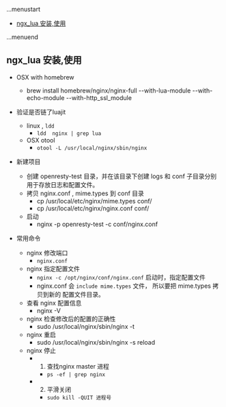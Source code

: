 ...menustart

 - [ngx_lua 安装,使用](#737edafc16acd1a5ff7fa0d34d5860a7)

...menuend


<h2 id="737edafc16acd1a5ff7fa0d34d5860a7"></h2>

## ngx_lua 安装,使用

 - OSX with homebrew 
 	- brew install homebrew/nginx/nginx-full --with-lua-module --with-echo-module --with-http_ssl_module

 - 验证是否链了luajit
 	- linux , `ldd`
 		- `ldd  nginx | grep lua`
 	- OSX otool
 		- `otool -L /usr/local/nginx/sbin/nginx`

 - 新建项目
 	- 创建 openresty-test 目录，并在该目录下创建 logs 和 conf 子目录分别用于存放日志和配置文件。
 	- 拷贝 nginx.conf , mime.types 到 conf 目录
 		- cp /usr/local/etc/nginx/mime.types conf/
 		- cp /usr/local/etc/nginx/nginx.conf conf/
 	- 启动
 		- nginx -p openresty-test -c conf/nginx.conf 	

 - 常用命令
 	- nginx 修改端口
 		- `nginx.conf`
 	- nginx 指定配置文件
 		- `nginx -c /opt/nginx/conf/nginx.conf` 启动时，指定配置文件	
 		- nginx.conf 会 `include mime.types` 文件， 所以要把 mime.types 拷贝到新的 配置文件目录。
 	- 查看 nginx 配置信息
 		- nginx -V	
 	- nginx 检查修改后的配置的正确性
 		- sudo /usr/local/nginx/sbin/nginx -t
 	- nginx 重启
		- sudo /usr/local/nginx/sbin/nginx -s reload
	- nginx 停止
		- 1. 查找nginx master 进程
			- `ps -ef | grep nginx`
		- 2. 平滑关闭 
			- `sudo kill -QUIT 进程号`		 	